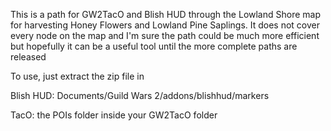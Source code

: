 This is a path for GW2TacO and Blish HUD through the Lowland Shore map for harvesting Honey Flowers and Lowland Pine Saplings. It does not cover every node on the map and I'm sure the path could be much more efficient but hopefully it can be a useful tool until the more complete paths are released

To use, just extract the zip file in

Blish HUD: Documents/Guild Wars 2/addons/blishhud/markers

TacO: the POIs folder inside your GW2TacO folder

